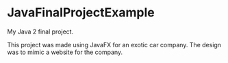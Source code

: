 # JavaFinalProjectExample
My Java 2 final project.

This project was made using JavaFX for an exotic car company.
The design was to mimic a website for the company.
